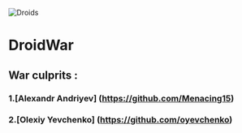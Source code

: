 ![Droids](https://live.staticflickr.com/4572/38035265834_46cb2c8af5_b.jpg)
# DroidWar
## War culprits :
### 1.[Alexandr Andriyev] (https://github.com/Menacing15)
### 2.[Olexiy Yevchenko] (https://github.com/oyevchenko)
